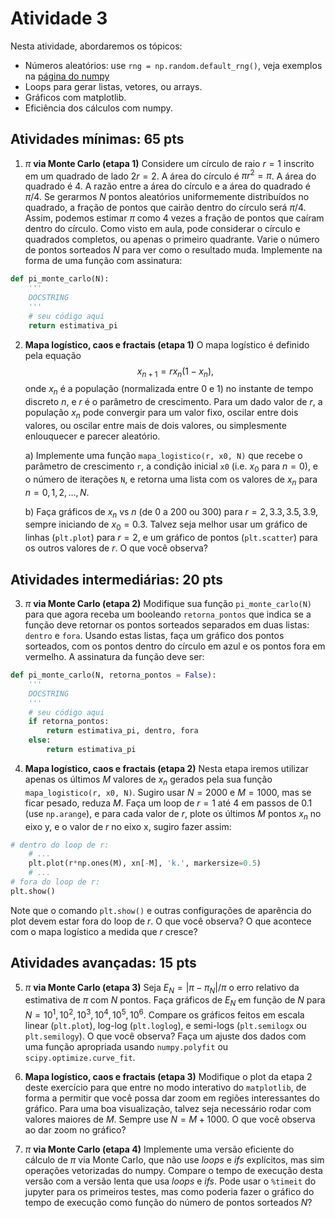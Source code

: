 # Atividade 3

Nesta atividade, abordaremos os tópicos:

- Números aleatórios: use `rng = np.random.default_rng()`, veja exemplos na [página do numpy](https://numpy.org/doc/2.1/reference/random/generator.html#numpy.random.default_rng)
- Loops para gerar listas, vetores, ou arrays.
- Gráficos com matplotlib.
- Eficiência dos cálculos com numpy.

## Atividades mínimas: 65 pts

1. $\pi$ **via Monte Carlo (etapa 1)** Considere um círculo de raio $r=1$ inscrito em um quadrado de lado $2r=2$. A área do círculo é $\pi r^2 = \pi$. A área do quadrado é $4$. A razão entre a área do círculo e a área do quadrado é $\pi/4$. Se gerarmos $N$ pontos aleatórios uniformemente distribuídos no quadrado, a fração de pontos que cairão dentro do círculo será $\pi/4$. Assim, podemos estimar $\pi$ como $4$ vezes a fração de pontos que caíram dentro do círculo. Como visto em aula, pode considerar o círculo e quadrados completos, ou apenas o primeiro quadrante. Varie o número de pontos sorteados $N$ para ver como o resultado muda. Implemente na forma de uma função com assinatura:

```python
def pi_monte_carlo(N):
    '''
    DOCSTRING
    '''
    # seu código aqui
    return estimativa_pi
```

2. **Mapa logístico, caos e fractais (etapa 1)** O mapa logístico é definido pela equação $$x_{n+1} = r x_n (1 - x_n),$$ onde $x_n$ é a população (normalizada entre 0 e 1) no instante de tempo discreto $n$, e $r$ é o parâmetro de crescimento. Para um dado valor de $r$, a população $x_n$ pode convergir para um valor fixo, oscilar entre dois valores, ou oscilar entre mais de dois valores, ou simplesmente enlouquecer e parecer aleatório. 

    a) Implemente uma função `mapa_logistico(r, x0, N)` que recebe o parâmetro de crescimento `r`, a condição inicial `x0` (i.e. $x_0$ para $n=0$), e o número de iterações `N`, e retorna uma lista com os valores de $x_n$ para $n=0,1,2,\ldots,N$.

    b) Faça gráficos de $x_n$ vs $n$ (de 0 a 200 ou 300) para $r = 2, 3.3, 3.5, 3.9$, sempre iniciando de $x_0=0.3$. Talvez seja melhor usar um gráfico de linhas (`plt.plot`) para $r=2$, e um gráfico de pontos (`plt.scatter`) para os outros valores de $r$. O que você observa?

## Atividades intermediárias: 20 pts

3. $\pi$ **via Monte Carlo (etapa 2)** Modifique sua função `pi_monte_carlo(N)` para que agora receba um booleando `retorna_pontos` que indica se a função deve retornar os pontos sorteados separados em duas listas: `dentro` e `fora`. Usando estas listas, faça um gráfico dos pontos sorteados, com os pontos dentro do círculo em azul e os pontos fora em vermelho. A assinatura da função deve ser:

```python
def pi_monte_carlo(N, retorna_pontos = False):
    '''
    DOCSTRING
    '''
    # seu código aqui
    if retorna_pontos:
        return estimativa_pi, dentro, fora
    else:
        return estimativa_pi
```

4. **Mapa logístico, caos e fractais (etapa 2)** Nesta etapa iremos utilizar apenas os últimos $M$ valores de $x_n$ gerados pela sua função `mapa_logistico(r, x0, N)`. Sugiro usar $N=2000$ e $M=1000$, mas se ficar pesado, reduza $M$. Faça um loop de $r=1$ até 4 em passos de 0.1 (use `np.arange`), e para cada valor de $r$, plote os últimos $M$ pontos $x_n$ no eixo y, e o valor de $r$ no eixo x, sugiro fazer assim:

```python
# dentro do loop de r:
    # ...
    plt.plot(r*np.ones(M), xn[-M], 'k.', markersize=0.5)
    # ...
# fora do loop de r:
plt.show()
```

Note que o comando `plt.show()` e outras configurações de aparência do plot devem estar fora do loop de $r$. O que você observa? O que acontece com o mapa logístico a medida que $r$ cresce?

## Atividades avançadas: 15 pts

5. $\pi$ **via Monte Carlo (etapa 3)** Seja $E_N = |\pi-\pi_N|/\pi$ o erro relativo da estimativa de $\pi$ com $N$ pontos. Faça gráficos de $E_N$ em função de $N$ para $N = 10^1, 10^2, 10^3, 10^4, 10^5, 10^6$. Compare os gráficos feitos em escala linear (`plt.plot`), log-log (`plt.loglog`), e semi-logs (`plt.semilogx` ou `plt.semilogy`). O que você observa? Faça um ajuste dos dados com uma função apropriada usando `numpy.polyfit` ou `scipy.optimize.curve_fit`.

6. **Mapa logístico, caos e fractais (etapa 3)** Modifique o plot da etapa 2 deste exercício para que entre no modo interativo do `matplotlib`, de forma a permitir que você possa dar zoom em regiões interessantes do gráfico. Para uma boa visualização, talvez seja necessário rodar com valores maiores de $M$. Sempre use $N = M + 1000$. O que você observa ao dar zoom no gráfico?

7. $\pi$ **via Monte Carlo (etapa 4)** Implemente uma versão eficiente do cálculo de $\pi$ via Monte Carlo, que não use *loops* e *ifs* explícitos, mas sim operações vetorizadas do numpy. Compare o tempo de execução desta versão com a versão lenta que usa *loops* e *ifs*. Pode usar o `%timeit` do jupyter para os primeiros testes, mas como poderia fazer o gráfico do tempo de execução como função do número de pontos sorteados $N$?